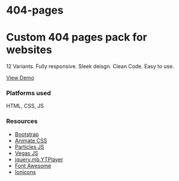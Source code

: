 # 404-pages

<h1>Custom 404 pages pack for websites</h1>
<p>12 Variants. Fully responsive. Sleek deisgn. Clean Code. Easy to use.</p>
<a href="https://joashp.github.io/404-pages/">View Demo</a>
<br/>
<h3>Platforms used</h3>
HTML, CSS, JS
<br/>
<h3>Resources</h3>
<ul>
    <li><a href="http://getbootstrap.com/">Bootstrap</a></li>
    <li><a href="https://daneden.github.io/animate.css/">Animate CSS</a></li>
    <li><a href="http://vincentgarreau.com/particles.js/">Particles JS</a></li>
    <li><a href="http://vegas.jaysalvat.com/">Vegas JS</a></li>
    <li><a href="https://github.com/pupunzi/jquery.mb.YTPlayer">jquery.mb.YTPlayer</a></li>
    <li><a href="http://fontawesome.io/">Font Awesome</a></li>
    <li><a href="http://ionicons.com/">Ionicons</a></li>
</ul>